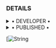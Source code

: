### DETAILS

<details>

  <summary> • DEVELOPER • </summary>
<h2 align="center"> <a href="https://github.com/Lalan12">☢️LALAN☢️</a></h2>

</details>


<details>

  <summary> • PUBLISHED • </summary>
<h2 align="center"> <a href="https://github.com/Dhrubamoy">☢️BY ME☢️</a></h2>

</details>


 
 
 
 
 [![String](https://telegra.ph/file/29e604cb2c211e57b77ab.jpg)
